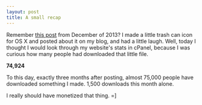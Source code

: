 ```yaml
---
layout: post
title: A small recap
---
```


Remember [this post](http://jonathanhirz.com/2013/12/18/macprotrash-icon/) from December of 2013? I made a little trash can icon for OS X and posted about it on my blog, and had a little laugh. Well, today I thought I would look through my website's stats in cPanel, because I was curious how many people had downloaded that little file.

**74,924**

To this day, exactly three months after posting, almost 75,000 people have downloaded something I made. 1,500 downloads this month alone.

I really should have monetized that thing. =]